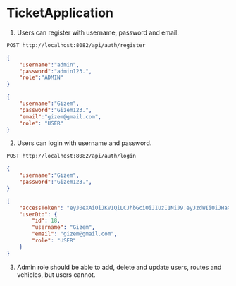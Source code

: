 # TicketApplication

1. Users can register with username, password and email.
```diff
POST http://localhost:8082/api/auth/register
```

```json
{
    "username":"admin",
    "password":"admin123.",
    "role":"ADMIN"
}
```

```json
{
    "username":"Gizem",
    "password":"Gizem123.",
    "email":"gizem@gmail.com",
    "role": "USER"
}
```
2. Users can login with username and password.
```diff
POST http://localhost:8082/api/auth/login
```
```json
{
    "username":"Gizem",
    "password":"Gizem123.",
}
```
```json
{
    "accessToken": "eyJ0eXAiOiJKV1QiLCJhbGciOiJIUzI1NiJ9.eyJzdWIiOiJHaXplbSIsImlzcyI6InRpY2tldEFwcCIsImV4cCI6MTY3NDYyMTY1NX0.gAL8IYBCD5y2nlEACXFfriHVvYtrtee9sDqJx3drYYE",
    "userDto": {
        "id": 18,
        "username": "Gizem",
        "email": "gizem@gmail.com",
        "role": "USER"
    }
}
```
3. Admin role should be able to add, delete and update users, routes and vehicles, but users cannot.

